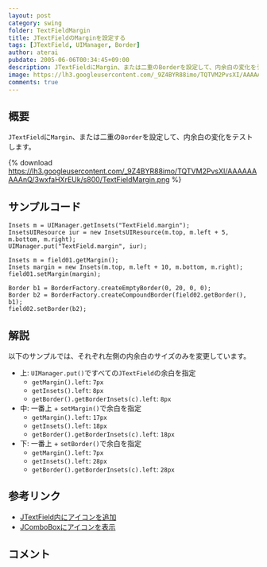 ```yaml
---
layout: post
category: swing
folder: TextFieldMargin
title: JTextFieldのMarginを設定する
tags: [JTextField, UIManager, Border]
author: aterai
pubdate: 2005-06-06T00:34:45+09:00
description: JTextFieldにMargin、または二重のBorderを設定して、内余白の変化をテストします。
image: https://lh3.googleusercontent.com/_9Z4BYR88imo/TQTVM2PvsXI/AAAAAAAAAnQ/3wxfaHXrEUk/s800/TextFieldMargin.png
comments: true
---
```

## 概要
`JTextField`に`Margin`、または二重の`Border`を設定して、内余白の変化をテストします。

{% download https://lh3.googleusercontent.com/_9Z4BYR88imo/TQTVM2PvsXI/AAAAAAAAAnQ/3wxfaHXrEUk/s800/TextFieldMargin.png %}

## サンプルコード
<pre class="prettyprint"><code>Insets m = UIManager.getInsets("TextField.margin");
InsetsUIResource iur = new InsetsUIResource(m.top, m.left + 5, m.bottom, m.right);
UIManager.put("TextField.margin", iur);
</code></pre>
<pre class="prettyprint"><code>Insets m = field01.getMargin();
Insets margin = new Insets(m.top, m.left + 10, m.bottom, m.right);
field01.setMargin(margin);
</code></pre>
<pre class="prettyprint"><code>Border b1 = BorderFactory.createEmptyBorder(0, 20, 0, 0);
Border b2 = BorderFactory.createCompoundBorder(field02.getBorder(), b1);
field02.setBorder(b2);
</code></pre>

## 解説
以下のサンプルでは、それぞれ左側の内余白のサイズのみを変更しています。


- 上: `UIManager.put()`ですべての`JTextField`の余白を指定
    - `getMargin().left`: `7px`
    - `getInsets().left`: `8px`
    - `getBorder().getBorderInsets(c).left`: `8px`
- 中: 一番上 + `setMargin()`で余白を指定
    - `getMargin().left`: `17px`
    - `getInsets().left`: `18px`
    - `getBorder().getBorderInsets(c).left`: `18px`
- 下: 一番上 + `setBorder()`で余白を指定
    - `getMargin().left`: `7px`
    - `getInsets().left`: `28px`
    - `getBorder().getBorderInsets(c).left`: `28px`

<!-- dummy comment line for breaking list -->

## 参考リンク
- [JTextField内にアイコンを追加](https://ateraimemo.com/Swing/IconTextField.html)
- [JComboBoxにアイコンを表示](https://ateraimemo.com/Swing/IconComboBox.html)

<!-- dummy comment line for breaking list -->

## コメント
